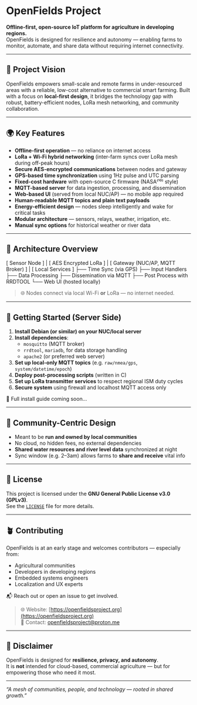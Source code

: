 # OpenFields Project

**Offline-first, open-source IoT platform for agriculture in developing regions.**  
OpenFields is designed for resilience and autonomy — enabling farms to monitor, automate, and share data without requiring internet connectivity.

---

## 🌾 Project Vision

OpenFields empowers small-scale and remote farms in under-resourced areas with a reliable, low-cost alternative to commercial smart farming. Built with a focus on **local-first design**, it bridges the technology gap with robust, battery-efficient nodes, LoRa mesh networking, and community collaboration.

---

## 🌍 Key Features

- **Offline-first operation** — no reliance on internet access
- **LoRa + Wi-Fi hybrid networking** (inter-farm syncs over LoRa mesh during off-peak hours)
- **Secure AES-encrypted communications** between nodes and gateway
- **GPS-based time synchronization** using 1Hz pulse and UTC parsing
- **Fixed-cost hardware** with open-source C firmware (NASA⁽¹⁰⁾ style)
- **MQTT-based server** for data ingestion, processing, and dissemination
- **Web-based UI** (served from local NUC/AP) — no mobile app required
- **Human-readable MQTT topics and plain text payloads**
- **Energy-efficient design** — nodes sleep intelligently and wake for critical tasks
- **Modular architecture** — sensors, relays, weather, irrigation, etc.
- **Manual sync options** for historical weather or river data

---

## 🧱 Architecture Overview
[ Sensor Node ]
|
[ AES Encrypted LoRa ]
|
[ Gateway (NUC/AP, MQTT Broker) ]
|
[ Local Services ]
├── Time Sync (via GPS)
├── Input Handlers
├── Data Processing
├── Dissemination via MQTT
├── Post Process with RRDTOOL
└── Web UI (hosted locally)


> 🌐 Nodes connect via local Wi-Fi **or** LoRa — no internet needed.

---

## 🚀 Getting Started (Server Side)

1. **Install Debian (or similar) on your NUC/local server**
2. **Install dependencies**:
   - `mosquitto` (MQTT broker)
   - `rrdtool`, `mariadb`, for data storage handling
   - `apache2` (or preferred web server)
3. **Set up local-only MQTT topics** (e.g. `raw/nmea/gps`, `system/datetime/epoch`)
4. **Deploy post-processing scripts** (written in C)
5. **Set up LoRa transmitter services** to respect regional ISM duty cycles
6. **Secure system** using firewall and localhost MQTT access only

📄 Full install guide coming soon...

---

## 🤝 Community-Centric Design

- Meant to be **run and owned by local communities**
- No cloud, no hidden fees, no external dependencies
- **Shared water resources and river level data** synchronized at night
- Sync window (e.g. 2–3am) allows farms to **share and receive** vital info

---

## 📜 License

This project is licensed under the **GNU General Public License v3.0 (GPLv3)**.  
See the [`LICENSE`](LICENSE) file for more details.

---

## 🪴 Contributing

OpenFields is at an early stage and welcomes contributors — especially from:

- Agricultural communities
- Developers in developing regions
- Embedded systems engineers
- Localization and UX experts

📬 Reach out or open an issue to get involved.

> 🌐 Website: [https://openfieldsproject.org](https://openfieldsproject.org)  
> 📧 Contact: openfieldsproject@proton.me
---

## 📡 Disclaimer

OpenFields is designed for **resilience, privacy, and autonomy**.  
It is **not** intended for cloud-based, commercial agriculture — but for empowering those who need it most.

---

_“A mesh of communities, people, and technology — rooted in shared growth.”_


